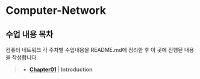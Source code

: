 # Computer-Network

## 수업 내용 목차 
컴퓨터 네트워크 각 주차별 수업내용을 README.md에 정리한 후 이 곳에 진행된 내용을 작성합니다.

> - __[Chapter01](./Chapter01/chap01.md)__ | __Introduction__
